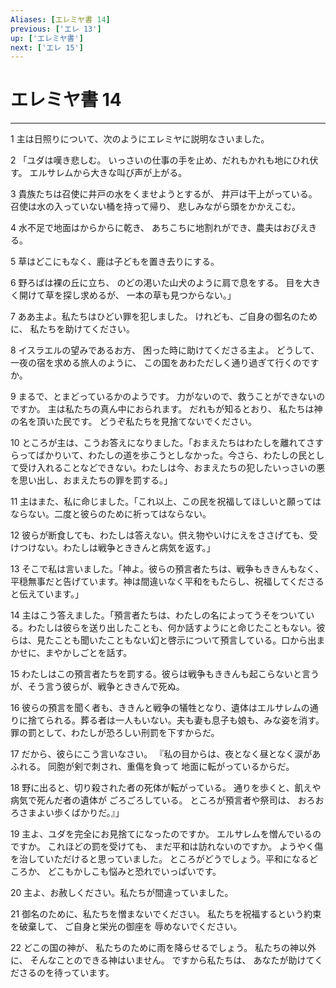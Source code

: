 ```yaml
---
Aliases: [エレミヤ書 14]
previous: ['エレ 13']
up: ['エレミヤ書']
next: ['エレ 15']
---
```

# エレミヤ書 14

***




1 
主は日照りについて、次のようにエレミヤに説明なさいました。 



2 
「ユダは嘆き悲しむ。 いっさいの仕事の手を止め、だれもかれも地にひれ伏す。 エルサレムから大きな叫び声が上がる。 



3 
貴族たちは召使に井戸の水をくませようとするが、 井戸は干上がっている。 召使は水の入っていない桶を持って帰り、 悲しみながら頭をかかえこむ。 



4 
水不足で地面はからからに乾き、 あちこちに地割れができ、農夫はおびえきる。 



5 
草はどこにもなく、鹿は子どもを置き去りにする。 



6 
野ろばは裸の丘に立ち、 のどの渇いた山犬のように肩で息をする。 目を大きく開けて草を探し求めるが、 一本の草も見つからない。」 



7 
ああ主よ。私たちはひどい罪を犯しました。 けれども、ご自身の御名のために、 私たちを助けてください。 



8 
イスラエルの望みであるお方、 困った時に助けてくださる主よ。 どうして、一夜の宿を求める旅人のように、 この国をあわただしく通り過ぎて行くのですか。 



9 
まるで、とまどっているかのようです。 力がないので、救うことができないのですか。 主は私たちの真ん中におられます。 だれもが知るとおり、 私たちは神の名を頂いた民です。 どうぞ私たちを見捨てないでください。 



10 
ところが主は、こうお答えになりました。「おまえたちはわたしを離れてさすらってばかりいて、わたしの道を歩こうとしなかった。今さら、わたしの民として受け入れることなどできない。わたしは今、おまえたちの犯したいっさいの悪を思い出し、おまえたちの罪を罰する。」 



11 
主はまた、私に命じました。「これ以上、この民を祝福してほしいと願ってはならない。二度と彼らのために祈ってはならない。 



12 
彼らが断食しても、わたしは答えない。供え物やいけにえをささげても、受けつけない。わたしは戦争とききんと病気を返す。」 



13 
そこで私は言いました。「神よ。彼らの預言者たちは、戦争もききんもなく、平穏無事だと告げています。神は間違いなく平和をもたらし、祝福してくださると伝えています。」 



14 
主はこう答えました。「預言者たちは、わたしの名によってうそをついている。わたしは彼らを送り出したことも、何か話すようにと命じたこともない。彼らは、見たことも聞いたこともない幻と啓示について預言している。口から出まかせに、まやかしごとを話す。 



15 
わたしはこの預言者たちを罰する。彼らは戦争もききんも起こらないと言うが、そう言う彼らが、戦争とききんで死ぬ。 



16 
彼らの預言を聞く者も、ききんと戦争の犠牲となり、遺体はエルサレムの通りに捨てられる。葬る者は一人もいない。夫も妻も息子も娘も、みな姿を消す。罪の罰として、わたしが恐ろしい刑罰を下すからだ。 



17 
だから、彼らにこう言いなさい。 『私の目からは、夜となく昼となく涙があふれる。 同胞が剣で刺され、重傷を負って 地面に転がっているからだ。 



18 
野に出ると、切り殺された者の死体が転がっている。 通りを歩くと、飢えや病気で死んだ者の遺体が ごろごろしている。 ところが預言者や祭司は、 おろおろさまよい歩くばかりだ。』」 



19 
主よ、ユダを完全にお見捨てになったのですか。 エルサレムを憎んでいるのですか。 これほどの罰を受けても、 まだ平和は訪れないのですか。 ようやく傷を治していただけると思っていました。 ところがどうでしょう。平和になるどころか、 どこもかしこも悩みと恐れでいっぱいです。 



20 
主よ、お赦しください。私たちが間違っていました。 



21 
御名のために、私たちを憎まないでください。 私たちを祝福するという約束を破棄して、 ご自身と栄光の御座を 辱めないでください。 



22 
どこの国の神が、 私たちのために雨を降らせるでしょう。 私たちの神以外に、 そんなことのできる神はいません。 ですから私たちは、 あなたが助けてくださるのを待っています。
